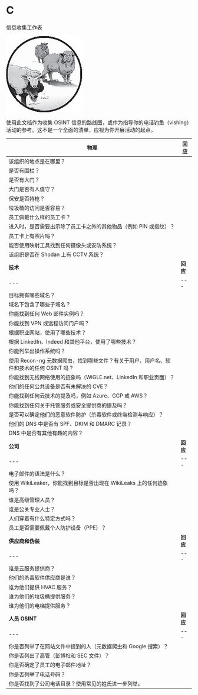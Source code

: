 # C

信息收集工作表

![](img/chapterart.png)

使用此文档作为收集 OSINT 信息的路线图，或作为指导你的电话钓鱼（vishing）活动的参考。这不是一个全面的清单，应视为你开展活动的起点。

| **物理** | **回应** |
| --- | --- |
| 该组织的地点是在哪里？ |  |
| 是否有围栏？ |  |
| 是否有大门？ |  |
| 大门是否有人值守？ |  |
| 保安是否持枪？ |  |
| 垃圾桶的访问是否容易？ |  |
| 员工佩戴什么样的员工卡？ |  |
| 进入时，是否需要出示除了员工卡之外的其他物品（例如 PIN 或指纹）？ |  |
| 员工卡上有照片吗？ |  |
| 能否使用映射工具找到任何摄像头或安防系统？ |  |
| 该组织是否在 Shodan 上有 CCTV 系统？ |  |
| **技术** | **回应** |
| --- | --- |
| 目标拥有哪些域名？ |  |
| 域名下包含了哪些子域名？ |  |
| 你能找到任何 Web 邮件实例吗？ |  |
| 你能找到 VPN 或远程访问门户吗？ |  |
| 根据职业网站，使用了哪些技术？ |  |
| 根据 LinkedIn、Indeed 和其他平台，使用了哪些技术？ |  |
| 你能列举出操作系统吗？ |  |
| 使用 Recon-ng 元数据爬虫，找到哪些文件？有关于用户、用户名、软件和技术的任何 OSINT 吗？ |  |
| 你能找到无线网络使用的迹象吗（WiGLE.net、LinkedIn 和职业页面）？ |  |
| 他们的任何公共设备是否有未解决的 CVE？ |  |
| 你能找到任何云技术的提及吗，例如 Azure、GCP 或 AWS？ |  |
| 你能找到任何关于托管服务或安全提供商的提及吗？ |  |
| 是否可以确定他们的恶意软件防护（杀毒软件或终端检测与响应）？ |  |
| 他们的 DNS 中是否有 SPF、DKIM 和 DMARC 记录？ |  |
| DNS 中是否有其他有趣的内容？ |  |
| **公司** | **回应** |
| --- | --- |
| 电子邮件的语法是什么？ |  |
| 使用 WikiLeaker，你能找到目标是否出现在 WikiLeaks 上的任何迹象吗？ |  |
| 谁是高级管理人员？ |  |
| 谁是公关专业人士？ |  |
| 人们穿着有什么特定方式吗？ |  |
| 员工是否需要佩戴个人防护设备（PPE）？ |  |
| **供应商和伪装** | **回应** |
| --- | --- |
| 谁是云服务提供商？ |  |
| 他们的杀毒软件供应商是谁？ |  |
| 谁为他们提供 HVAC 服务？ |  |
| 谁为他们的垃圾桶提供服务？ |  |
| 谁为他们的电梯提供服务？ |  |
| **人员 OSINT** | **回应** |
| --- | --- |
| 你是否列举了在网站文件中提到的人（元数据爬虫和 Google 搜索）？ |  |
| 你是否列出了高管（彭博社和 SEC 文件）？ |  |
| 你是否确定了员工的电子邮件地址？ |  |
| 你是否列举了电话号码？ |  |
| 你是否找到了公司电话目录？使用常见的姓氏进一步列举。 |  |
